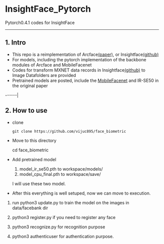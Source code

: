# InsightFace_Pytorch

Pytorch0.4.1 codes for InsightFace

------

## 1. Intro

- This repo is a reimplementation of Arcface[(paper)](https://arxiv.org/abs/1801.07698), or Insightface[(github)](https://github.com/deepinsight/insightface)
- For models, including the pytorch implementation of the backbone modules of Arcface and MobileFacenet
- Codes for transform MXNET data records in Insightface[(github)](https://github.com/deepinsight/insightface) to Image Datafolders are provided
- Pretrained models are posted, include the [MobileFacenet](https://arxiv.org/abs/1804.07573) and IR-SE50 in the original paper

------|

## 2. How to use

- clone

  ```
  git clone https://github.com/vijuc895/face_biometric
  ```

- Move to this directory
  
  cd face_biometric

- Add pretrained model 

  1. model_ir_se50.pth to workspace/models/
  2. model_cpu_final.pth to workspace/save/

  I will use these two model.

- After this everything is well setuped, now we can move to execution.

1. run python3 update.py to train the model on the images in data/facebank dir

2. python3 register.py if you need to register any face

3. python3 recognize.py for recognition purpose

4. python3 authenticuser for authentication purpose.
